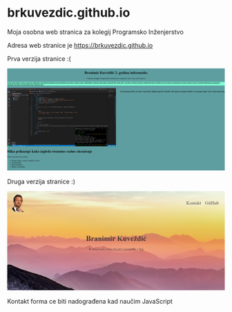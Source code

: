 # brkuvezdic.github.io

Moja osobna web stranica za kolegij Programsko Inženjerstvo

Adresa web stranice je https://brkuvezdic.github.io

Prva verzija stranice :(

![slIKA PRIJE](Before.PNG)

Druga verzija stranice :)

![slIKA BEFORE](After.PNG)

Kontakt forma ce biti nadograđena kad naučim JavaScript
